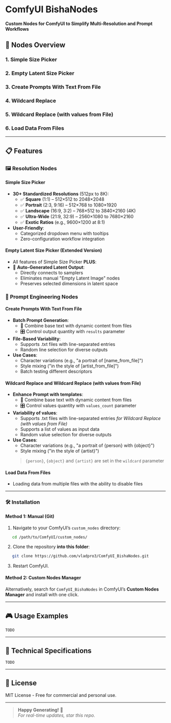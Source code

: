 # ComfyUI BishaNodes
**Custom Nodes for ComfyUI to Simplify Multi-Resolution and Prompt Workflows**

## 🌟 **Nodes Overview**

### 1. Simple Size Picker
### 2. Empty Latent Size Picker
### 3. Create Prompts With Text From File
### 4. Wildcard Replace
### 5. Wildcard Replace (with values from File)
### 6. Load Data From Files

---

## 📋 **Features**

### 🖼️ **Resolution Nodes**
#### **Simple Size Picker**
- **30+ Standardized Resolutions** (512px to 8K):
  - ✅ **Square** (1:1) – 512×512 to 2048×2048
  - ✅ **Portrait** (2:3, 9:16) – 512×768 to 1080×1920
  - ✅ **Landscape** (16:9, 3:2) – 768×512 to 3840×2160 (4K)
  - ✅ **Ultra-Wide** (21:9, 32:9) – 2560×1080 to 7680×2160
  - ✅ **Exotic Ratios** (e.g., 9600×1200 at 8:1)
- **User-Friendly**:
  - Categorized dropdown menu with tooltips
  - Zero-configuration workflow integration

#### **Empty Latent Size Picker** (Extended Version)
- All features of Simple Size Picker **PLUS**:
- 🚀 **Auto-Generated Latent Output**:
  - Directly connects to samplers
  - Eliminates manual "Empty Latent Image" nodes
  - Preserves selected dimensions in latent space

### 📝 **Prompt Engineering Nodes**
#### **Create Prompts With Text From File**
- **Batch Prompt Generation**:
  - 🔄 Combine base text with dynamic content from files
  - 🎛️ Control output quantity with `results` parameter
- **File-Based Variability**:
  - Supports .txt files with line-separated entries
  - Random line selection for diverse outputs
- **Use Cases**:
  - Character variations (e.g., "a portrait of [name_from_file]")
  - Style mixing ("in the style of [artist_from_file]")
  - Batch testing different descriptors

#### **Wildcard Replace** and **Wildcard Replace (with values from File)**
- **Enhance Prompt with templates**:
  - 🔄 Combine base text with dynamic content from files
  - 🎛️ Control values quantity with `values_count` parameter
- **Variability of values**:
  - Supports .txt files with line-separated entries _for Wildcard Replace (with values from File)_
  - Supports a list of values as input data
  - Random value selection for diverse outputs
- **Use Cases**:
  - Character variations (e.g., "a portrait of {person} with {object}")
  - Style mixing ("in the style of {artist}")
  > `{person}`, `{object}` and `{artist}` are set in the `wildcard` parameter

#### **Load Data From Files**
- Loading data from multiple files with the ability to disable files

---

### 🛠 **Installation**

#### **Method 1: Manual (Git)**
1. Navigate to your ComfyUI’s `custom_nodes` directory:
```bash
   cd /path/to/ComfyUI/custom_nodes/
```
2. Clone the repository **into this folder**:
```bash
   git clone https://github.com/vladpro3/ComfyUI_BishaNodes.git
```
3. Restart ComfyUI.

#### **Method 2: Custom Nodes Manager**
Alternatively, search for `ComfyUI_BishaNodes` in ComfyUI’s **Custom Nodes Manager** and install with one click.

---

## 🎮 **Usage Examples**

```
TODO
```

---

## 🔧 **Technical Specifications**

```
TODO
```

---

## 📜 **License**
MIT License - Free for commercial and personal use.

---

> **Happy Generating!** 🎨  
> *For real-time updates, star this repo.*

